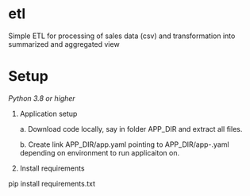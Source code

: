# etl
Simple ETL for processing of sales data (csv) and transformation into summarized and aggregated view


# Setup

_Python 3.8 or higher_

1. Application setup
    
    a.  Download code locally, say in folder APP_DIR and extract all files.
    
    b.  Create link APP_DIR/app.yaml pointing to APP_DIR/app-<env>.yaml depending on environment to run applicaiton on.

2. Install requirements

  pip install requirements.txt
